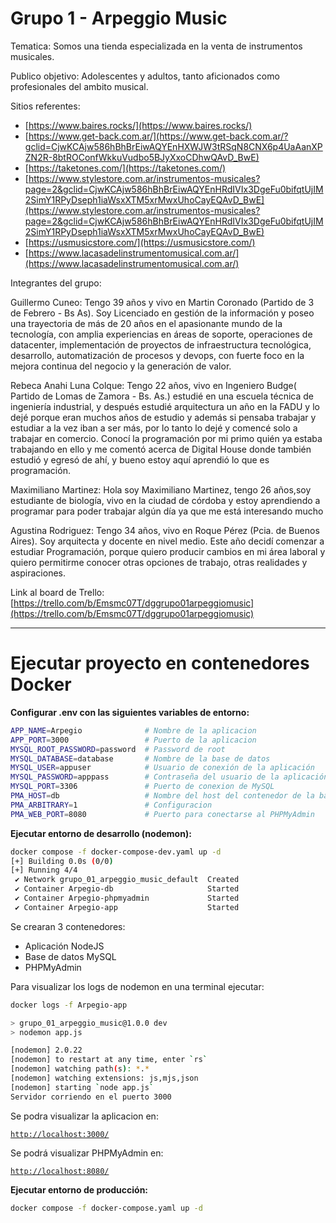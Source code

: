 # Grupo 1 - Arpeggio Music

Tematica: Somos una tienda especializada en la venta de instrumentos musicales.

Publico objetivo: Adolescentes y adultos, tanto aficionados como profesionales del ambito musical.

Sitios referentes: 

- [https://www.baires.rocks/](https://www.baires.rocks/)
- [https://www.get-back.com.ar/](https://www.get-back.com.ar/?gclid=CjwKCAjw586hBhBrEiwAQYEnHXWJW3tRSqN8CNX6p4UaAanXPZN2R-8btROConfWkkuVudbo5BJyXxoCDhwQAvD_BwE)
- [https://taketones.com/](https://taketones.com/)
- [https://www.stylestore.com.ar/instrumentos-musicales?page=2&gclid=CjwKCAjw586hBhBrEiwAQYEnHRdIVIx3DgeFu0bifqtUjIM2SimY1RPyDseph1iaWsxXTM5xrMwxUhoCayEQAvD_BwE](https://www.stylestore.com.ar/instrumentos-musicales?page=2&gclid=CjwKCAjw586hBhBrEiwAQYEnHRdIVIx3DgeFu0bifqtUjIM2SimY1RPyDseph1iaWsxXTM5xrMwxUhoCayEQAvD_BwE)
- [https://usmusicstore.com/](https://usmusicstore.com/)
- [https://www.lacasadelinstrumentomusical.com.ar/](https://www.lacasadelinstrumentomusical.com.ar/)


Integrantes del grupo: 

Guillermo Cuneo: Tengo 39 años y vivo en Martin Coronado (Partido de 3 de Febrero - Bs As). Soy Licenciado en gestión de la información y poseo una trayectoria de más de 20 años en el apasionante mundo de la tecnología, con amplia experiencias en áreas de soporte, operaciones de datacenter, implementación de proyectos de infraestructura tecnológica, desarrollo, automatización de procesos y devops, con fuerte foco en la mejora continua del negocio y la generación de valor.

Rebeca Anahi Luna Colque: Tengo 22 años, vivo en Ingeniero Budge( Partido de Lomas de Zamora - Bs. As.) estudié en una escuela técnica de ingeniería industrial, y después estudié arquitectura un año en la FADU y lo dejé porque eran muchos años de estudio y además si pensaba trabajar y estudiar a la vez iban a ser más, por lo tanto lo dejé y comencé solo a trabajar en comercio. Conocí la programación por mi primo quién ya estaba trabajando en ello y me comentó acerca de Digital House donde también estudió y egresó de ahí, y bueno estoy aquí aprendió lo que es programación.

Maximiliano Martinez: Hola soy Maximiliano Martinez, tengo 26 años,soy estudiante de biología, vivo en la ciudad de córdoba y estoy aprendiendo a programar para poder trabajar algún día ya que me está interesando mucho

Agustina Rodriguez: Tengo 34 años, vivo en Roque Pérez (Pcia. de Buenos Aires). Soy arquitecta y docente en nivel medio. Este año decidí comenzar a estudiar Programación, porque quiero producir cambios en mi área laboral y quiero permitirme conocer otras opciones de trabajo, otras realidades y aspiraciones. 

Link al board de Trello: [https://trello.com/b/Emsmc07T/dggrupo01arpeggiomusic](https://trello.com/b/Emsmc07T/dggrupo01arpeggiomusic)



---

# **Ejecutar proyecto en contenedores Docker**

**Configurar .env con las siguientes variables de entorno:**

```bash
APP_NAME=Arpegio              # Nombre de la aplicacion
APP_PORT=3000                 # Puerto de la aplicacion
MYSQL_ROOT_PASSWORD=password  # Password de root
MYSQL_DATABASE=database       # Nombre de la base de datos
MYSQL_USER=appuser            # Usuario de conexión de la aplicación 
MYSQL_PASSWORD=apppass        # Contraseña del usuario de la aplicación
MYSQL_PORT=3306               # Puerto de conexion de MySQL
PMA_HOST=db                   # Nombre del host del contenedor de la base de datos.
PMA_ARBITRARY=1               # Configuracion 
PMA_WEB_PORT=8080             # Puerto para conectarse al PHPMyAdmin
```

**Ejecutar entorno de desarrollo (nodemon):**

```bash
docker compose -f docker-compose-dev.yaml up -d
[+] Building 0.0s (0/0)
[+] Running 4/4
 ✔ Network grupo_01_arpeggio_music_default  Created 
 ✔ Container Arpegio-db                     Started 
 ✔ Container Arpegio-phpmyadmin             Started 
 ✔ Container Arpegio-app                    Started
```

Se crearan 3 contenedores:

- Aplicación NodeJS
- Base de datos MySQL
- PHPMyAdmin

Para visualizar los logs de nodemon en una terminal ejecutar:

```bash
docker logs -f Arpegio-app

> grupo_01_arpeggio_music@1.0.0 dev
> nodemon app.js

[nodemon] 2.0.22
[nodemon] to restart at any time, enter `rs`
[nodemon] watching path(s): *.*
[nodemon] watching extensions: js,mjs,json
[nodemon] starting `node app.js`
Servidor corriendo en el puerto 3000
```

Se podra visualizar la aplicacion en:

[`http://localhost:3000/`](http://localhost:3000/)

Se podrá visualizar PHPMyAdmin en:

[`http://localhost:8080/`](http://localhost:8080/)

**Ejecutar entorno de producción:**

```bash
docker compose -f docker-compose.yaml up -d
```